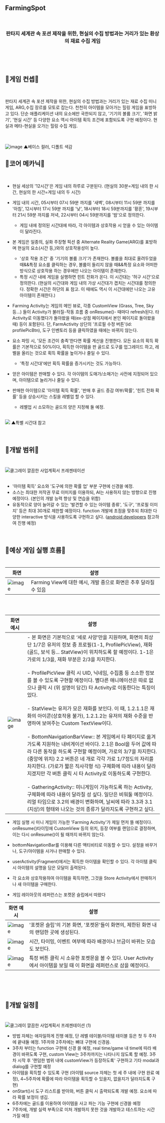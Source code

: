 ## FarmingSpot <br />

<div align="center">
  <br />
  <h3>판타지 세계관 속 포션 제작을 위한, 현실의 수집 방법과는 거리가 있는 환상의 재료 수집 게임</h3>
</div><br /><br /><br />

## 🎇게임 컨셉🎇 
<br />

   판타지 세계관 속 포션 제작을 위한, 현실의 수집 방법과는 거리가 있는 재료 수집 미니 게임, ARG,수집 장르를 모토로 잡는다. 천천히 아이템을 모아가는 힐링 게임을 표방하고 있다. 단순 애플리케이션 내의 요소에만 국한되지 않고, '기기의 볼륨 크기', '화면 밝기', '현실 시간' 등 다양한 요소 역시 아이템 획득 조건에 포함되도록 구현 예정이다. 현실과 메타-현실을 오가는 힐링 수집 게임. <br /><br /><br />

   ![image](https://github.com/user-attachments/assets/48edfa0e-4d85-4f68-ae86-a7298080f29f)
    ▲베이스 컬러, 디폴트 색감

## 🎇코어 메카닉🎇
<br />

   - 현실 세상의 '12시간'은 게임 내의 하루로 구분된다. (현실의 30분=게임 내의 한 시간, 현실의 한 시간=게임 내의 두 시간)

   -  게임 내의 시간, 05시부터 07시 59분 까지를 '새벽', 08시부터 11시 59분 까지를 '아침', 12시부터 17시 59분 까지를 '낮', 18시부터 18시 59분까지를 '황혼', 19시부터 21시 59분 까지를 저녁, 22시부터 04시 59분까지를 '밤'으로 정의한다.
       - 게임 내에 정의된 시간대에 따라, 각 아이템과 상호작용 시 얻을 수 있는 아이템이 달라진다.
        
   - 본 게임은 일종의, 실화 주장형 픽션 중 Alternate Reality Game(ARG)를 표방하며 현실의 요소(시간 등,)와의 상호작용성이 높다.
       - '상호 작용 조건' 중 '기기의 볼륨 크기'가 존재한다. 볼륨을 최대로 올려두었을 때&&특정 요소를 클릭하는 경우, 볼륨이 들리지 않을 때&&특정 요소와 어떠한 방식으로 상호작용 하는 경우에만 나오는 아이템이 존재한다.
       - 특정 시간 내에 게임을 실행하면 힌트 전화가 온다. 이 시간대는 '허구 시간'으로 정의한다. (현실의 시간대와 게임 내의 가상 시간대가 겹치는 시간대를 정의한다. 정확한 시간은 하단의 표 참고. 이 때에도 역시 이 시간대에만 나오는 고유 아이템이 존재한다.)
        
   - Farming Activity는 게임의 메인 뷰로, 각종 CustomView (Grass, Tree, Sky 등...) 들이 Activity가 불러질-작동 흐름 중 onResume()- 때마다 refresh된다. 타 Activity로 이동했다가 돌아왔을 때(ex-상점 페이지에서 본인 페이지로 돌아왔을 때) 등이 포함된다. 단, FarmActivity 상단의 '프로필 수정 버튼'(id: profilePicBtn), 도구 인벤토리 등을 클릭하였을 때에는 바뀌지 않는다.

   - 요소 파밍 시, '모든 조건이 충족'한다면 확률 계산을 진행한다. 모든 요소의 획득 확률은 기본적으로 50%이다, 획득한 아이템을 판 골드로 도구를 업그레이드 하고, 레벨을 올리는 것으로 획득 확률을 높이거나 줄일 수 있다.
       - '특정 시간대'에만 획득 확률을 증가시키는 것도 가능하다.

   - 얻은 아이템은 판매할 수 있다. 각 아이템의 도매가/소매가는 사전에 지정되어 있으며, 아이템으로 늘리거나 줄일 수 있다.

   - 판매한 아이템으로 '아이템 획득 확률', '판매 후 골드 증감 여부/확률', '힌트 전화 확률' 등을 상승시키는 스킬을 레벨업 할 수 있다.
       - 레벨업 시 소모하는 골드의 양은 지정해 둘 예정.
<br /><br />
<image src ="https://github.com/user-attachments/assets/e0da0d90-95ce-4c75-b37b-12bbf7b65f79">
▲특별 시간대 참고   <br /><br /><br />

## 🎇개발 범위🎇 <br /><br />

![쿨그레이 깔끔한 사업계획서 프레젠테이션](https://github.com/user-attachments/assets/71d3f645-6598-4b20-8405-fb56875501a8)  <br /><br />

  - '아이템 획득' 요소와 '도구에 의한 확률 업' 부분 구현에 신경쓸 예정.
  - 소스는 최대한 저작권 무료 이미지를 이용하되, AI는 사용하지 않는 방향으로 진행 예정이다. (본인의 개발 능력 향상 및 연습을 위함)
  - 유동적으로 양이 늘어갈 수 있는 '발견할 수 있는 아이템 종류', '도구', '프로필 이미지' 등은 최대 30개로 제한할 예정이다. function 개발에 초점을 맞추되 최대한 다양한 interactive 방식을 사용하도록 구현하고 싶다. (<a href = "https://source.android.com/docs/core/interaction?hl=ko">android developers</a> 참고하여 진행 예정)
 <br /><br /><br />



## 🎇예상 게임 실행 흐름🎇 <br /><br />

| 화면 | 설명 |
| ---- | ---- |
|![image](https://github.com/user-attachments/assets/12ab3ac1-3024-436f-b0de-32fa855c63d3)|Farming View에 대한 예시, 개발 중으로 화면은 추후 달라질 수 있음|

<br /><br />

| 화면 예시 | 설명 |
| -------- | ----- |
|![image](https://github.com/user-attachments/assets/6ee4d561-ce85-48e8-b6b8-469dd2edd28c)|- 본 화면은 기본적으로 ‘세로 사양’만을 지원하며, 화면의 최상단 1/7은 유저의 정보 중 프로필(1-1, ProfilePicView), 재화(골드, 보석 등... StatView)이 위치하도록 할 예정이다. 1-1은 가로의 1/3을, 재화 부분은 2/3을 차지한다. <br /><br /> - ProfilePicView 클릭 시 UID, 닉네임, 수집품 등 소소한 정보를 볼 수 있도록 구현할 예정이다. 별다른 애니메이션은 따로 없으나 클릭 시 (위 설명이 담긴) 타 Activity로 이동한다는 특징이 있다. <br /><br /> - StatView는 유저가 모은 재화를 보인다. 이 때, 1.2.1.1은 재화의 아이콘(상호작용 불가), 1.2.1.2는 유저의 재화 수준을 반영하여 보여주는 Custom TextView이다. <br /> <br />- BottomNavigationBarView:: 본 게임에서 타 페이지로 옮겨가도록 지원하는 내비게이션 바이다. 2.1은 Bool을 두어 값에 따라 다른 동작을 하도록 구현할 예정이며, 가로의 3/7을 차지한다. (중앙에 위치) 2.2 버튼은 네 개로 각각 가로 1/7정도의 자리를 차지한다. (가로가 짧은 직사각형 식) 구체화에 따라 내용이 달라지겠지만 각 버튼 클릭 시 타 Activity로 이동하도록 구현한다. <br /><br />- GatheringActivity:: 미니게임이 가능하도록 하는 Activity, 구체화에 따라 내용이 달라질 성 싶다. 일단은 비워둘 예정이다. 리얼 타임으로 3.2의 배경이 변화하며, 날씨에 따라 3.3과 3.1 (지상)의 형태와 나오는 것의 종류가 달라지도록 구현하고 싶다.|

  - 게임 실행 시 미니 게임이 가능한 'Farming Activity'가 제일 먼저 뜰 예정이다. onResume()타이밍에 CustomView 등의 위치, 등장 여부를 랜덤으로 결정하며, 이는 다시 onResume()이 될 때까지 바뀌지 않는다.
  - bottomNavigationBar를 이용해 다른 액티비티로 이동할 수 있다. 설정을 바꾸거나, 도구/아이템을 사거나 판매할 수 있다.
  - userActivity(Fragment)에서는 획득한 아이템을 확인할 수 있다. 각 아이템 클릭 시 아이템의 설명을 담은 모달이 출력된다.
  - 각 요소와 상호작용하여 아이템을 획득하면, 그것을 Store Activity에서 판매하거나 새 아이템을 구매한다.

  - 게임 레이아웃의 레퍼런스는 포켓몬 슬립에서 따왔다

| 화면 예시 | 설명 |
| -------- | ----- |
|![image](https://github.com/user-attachments/assets/ef61b974-e80a-421b-82d1-1f8363fd3f72)| '포켓몬 슬립'의 기본 화면, '포켓몬'들이 화면의, 제한된 화면 내의 랜덤한 곳에 생성된다.|
|![image](https://github.com/user-attachments/assets/67b1f92e-086d-4ae8-bd4f-b12e430a0b89)| 시간, 타이밍, 이벤트 여부에 따라 배경이나 브금이 바뀌는 모습도 보인다.|
|![image](https://github.com/user-attachments/assets/b825f458-f275-4df0-85b8-f09353a3aa3e)| 특정 버튼 클릭 시 소유한 포켓몬을 볼 수 있다. User Activity에서 아이템을 보일 때 이 화면을 레퍼런스로 삼을 예정이다.|




<br /><br /><br />
## 🎇개발 일정🎇 <br /><br />

 ![쿨그레이 깔끔한 사업계획서 프레젠테이션 (1)](https://github.com/user-attachments/assets/61711999-83bc-4bdc-8680-6d14d2ccd5ad)

  - 방법 자체는 애자일하게 진행 예정, 단 레벨 테이블/아이템 테이블 등은 첫 두 주차에 끝내둘 예정. 1주차와 2주차에는 뼈대 구현에 신경씀.
  - 3주차 부터는 function 구현에 신경 쓸 예정, real time/game 내 time에 따라 배경이 바뀌도록 구현, custom View는 3주차까지는 나타나지 않도록 할 예정. 3주차 시작 후 '랜덤한 범위 내에 customView가 등장하도록' 구현하고 기타 modal과 dialog를 구현할 예정
  - 아이템을 획득할 수 있도록 구현 (아이템 source 자체는 첫 세 주 내에 구현 완료 예정), 4~5주차에 확률에 따라 아이템을 획득할 수 있을지, 없을지가 달라지도록 구현)
  - onStart()시 도구 리스트를 받아와, 버튼 클릭 시 출력되도록 개발 예정. 요소에 따라 확률 보정이 생김.
  - 6주차에는 골드를 이용하여 아이템을 사고 파는 기능 구현에 신경쓸 예정
  - 7주차에, 개발 실력 부족으로 미처 개발하지 못한 것을 개발하고 테스트하는 시간 가질 예정

